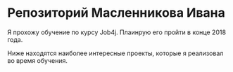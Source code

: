 # Репозиторий Масленникова Ивана

Я прохожу обучение по курсу Job4j. Плаинрую его пройти в конце 2018 года.

Ниже находятся наиболее интересные проекты, которые я реализовал во время обучения. 
